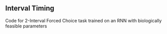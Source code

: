 ## Interval Timing
Code for 2-Interval Forced Choice task trained on an RNN with biologically feasible parameters

